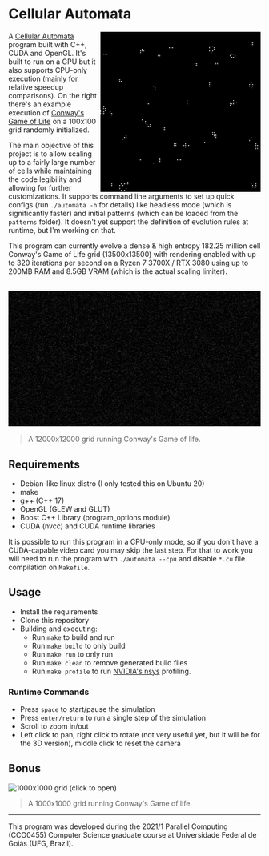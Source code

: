 # Cellular Automata

<img src="docs/100x100.gif" align="right">

A [Cellular Automata](https://en.wikipedia.org/wiki/Cellular_automaton) program built with C++, CUDA and OpenGL. It's built to run on a GPU but it also supports CPU-only execution (mainly for relative speedup comparisons). On the right there's an example execution of [Conway's Game of Life](https://en.wikipedia.org/wiki/Conway%27s_Game_of_Life) on a 100x100 grid randomly initialized.

The main objective of this project is to allow scaling up to a fairly large number of cells while maintaining the code legibility and allowing for further customizations. It supports command line arguments to set up quick configs (run `./automata -h` for details) like headless mode (which is significantly faster) and initial patterns (which can be loaded from the `patterns` folder). It doesn't yet support the definition of evolution rules at runtime, but I'm working on that.

This program can currently evolve a dense & high entropy 182.25 million cell Conway's Game of Life grid (13500x13500) with rendering enabled with up to 320 iterations per second on a Ryzen 7 3700X / RTX 3080 using up to 200MB RAM and 8.5GB VRAM (which is the actual scaling limiter).

<br />

<img src="docs/12000x12000.png">

> A 12000x12000 grid running Conway's Game of life.

## Requirements

- Debian-like linux distro (I only tested this on Ubuntu 20)
- make
- g++ (C++ 17)
- OpenGL (GLEW and GLUT)
- Boost C++ Library (program_options module)
- CUDA (nvcc) and CUDA runtime libraries

It is possible to run this program in a CPU-only mode, so if you don't have a CUDA-capable video card you may skip the last step. For that to work you will need to run the program with `./automata --cpu` and disable `*.cu` file compilation on `Makefile`.

## Usage

- Install the requirements
- Clone this repository
- Building and executing:
  - Run `make` to build and run
  - Run `make build` to only build
  - Run `make run` to only run
  - Run `make clean` to remove generated build files
  - Run `make profile` to run [NVIDIA's nsys](https://developer.nvidia.com/nsight-systems) profiling.

### Runtime Commands

- Press `space` to start/pause the simulation
- Press `enter/return` to run a single step of the simulation
- Scroll to zoom in/out
- Left click to pan, right click to rotate (not very useful yet, but it will be for the 3D version), middle click to reset the camera

## Bonus

![1000x1000 grid (click to open)](docs/1000x1000.gif)

> A 1000x1000 grid running Conway's Game of life.

---

This program was developed during the 2021/1 Parallel Computing (CCO0455) Computer Science graduate course at Universidade Federal de Goiás (UFG, Brazil).
